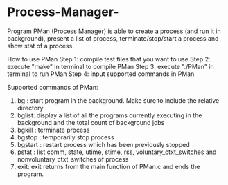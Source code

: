 # Process-Manager-
Program PMan (Process Manager) is able to create a process (and run it in background), present a list of process, terminate/stop/start a process and show stat of a process.  


How to use PMan
Step 1: compile test files that you want to use
Step 2: execute "make" in terminal to compile PMan
Step 3: execute "./PMan" in terminal to run PMan
Step 4: input supported commands in PMan

Supported commands of PMan:
1. bg <cmd>: start program <cmd> in the background. Make sure to include the relative directory.
2. bglist: display a list of all the programs currently executing in the background and the total count of background jobs
3. bgkill <pid>: terminate process <pid>
4. bgstop <pid>: temporarily stop process <pid>
5. bgstart <pid>: restart process <pid> which has been previously stopped
6. pstat <pid>: list comm, state, utime, stime, rss, voluntary_ctxt_switches and nonvoluntary_ctxt_switches of process <pid>
7. exit: exit returns from the main function of PMan.c and ends the program.
